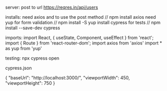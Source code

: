 server:
post to url https://reqres.in/api/users

installs:
need axios and to use the post method // npm install axios
need yup for form validation // npm install -S yup
install cypress for tests // npm install --save-dev cypress

imports:
import React, { useState, Component, useEffect } from 'react';
import { Route } from 'react-router-dom';
import axios from 'axios'
import * as yup from 'yup'

testing:
npx cypress open

cypress.json 

  
{
    "baseUrl": "http://localhost:3000/",
    "viewportWidth": 450,
    "viewportHeight": 750
  }